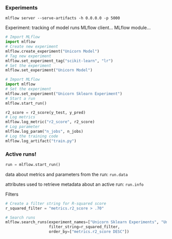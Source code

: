 
### Experiments

`mlflow server --serve-artifacts -h 0.0.0.0 -p 5000`



Experiment: tracking of model runs
MLflow client...
MLflow module...

```python
# Import MLflow
import mlflow
# Create new experiment
mlflow.create_experiment("Unicorn Model")
# Tag new experiment
mlflow.set_experiment_tag("scikit-learn", "lr")
# Set the experiment
mlflow.set_experiment("Unicorn Model")
```


```python
# Import MLflow
import mlflow
# Set the experiment
mlflow.set_experiment("Unicorn Sklearn Experiment")
# Start a run
mlflow.start_run()
```

```python
r2_score = r2_score(y_test, y_pred)
# Log metrics
mlflow.log_metric("r2_score", r2_score)
# Log parameter
mlflow.log_param("n_jobs", n_jobs)
# Log the training code
mlflow.log_artifact("train.py")
```

### Active runs!
```python
run = mlflow.start_run()
```

data about metrics and parameters from the run: `run.data`

attributes used to retrieve metadata about an active run: `run.info`

Filters
```python
# Create a filter string for R-squared score
r_squared_filter = "metrics.r2_score > .70"

# Search runs
mlflow.search_runs(experiment_names=["Unicorn Sklearn Experiments", "Unicorn Other Experiments"], 
                   filter_string=r_squared_filter, 
                   order_by=["metrics.r2_score DESC"])
```